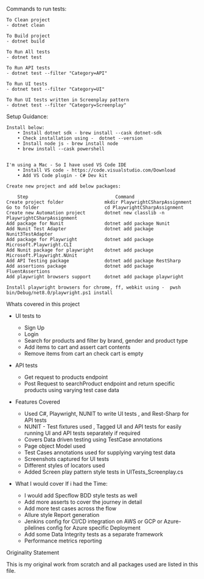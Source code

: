 Commands to run tests:

    To Clean project
    - dotnet clean

    To Build project
    - dotnet build

    To Run All tests 
    - dotnet test

    To Run API tests 
    - dotnet test --filter "Category=API"

    To Run UI tests 
    - dotnet test --filter "Category=UI"

    To Run UI tests written in Screenplay pattern
    - dotnet test --filter "Category=Screenplay"


Setup Guidance:

    Install below: 
        • Install dotnet sdk - brew install --cask dotnet-sdk
        • Check installation using -  dotnet --version
        • Install node js - brew install node
        • brew install --cask powershell
    

    I'm using a Mac - So I have used VS Code IDE
        • Install VS code - https://code.visualstudio.com/Download
        • Add VS Code plugin - C# Dev kit 
    
    Create new project and add below packages:

        Step	                            Command
    Create project folder	            mkdir PlaywrightCSharpAssignment
    Go to folder	                    cd PlaywrightCSharpAssignment
    Create new Automation project	    dotnet new classlib -n PlaywrightCSharpAssignment
    Add package for Nunit 	            dotnet add package Nunit
    Add Nunit Test Adapter	            dotnet add package Nunit3TestAdapter
    Add package for Playwright	        dotnet add package Microsoft.Playwright.CLI
    Add Nunit package for playwright	dotnet add package Microsoft.Playwright.NUnit
    Add API Testing package	            dotnet add package RestSharp
    Add assertions package	            dotnet add package FluentAssertions
    Add playwright browsers support	    dotnet add package playwright

    Install playwright browsers for chrome, ff, webkit using - 	pwsh bin/Debug/net8.0/playwright.ps1 install



Whats covered in this project

- UI tests to 
    - Sign Up
    - Login
    - Search for products and filter by brand, gender and product type
    - Add items to cart and assert cart contents
    - Remove items from cart an check cart is empty

- API tests
    - Get request to products endpoint 
    - Post Request to searchProduct endpoint and return specific products using varying test case data

- Features Covered
    - Used C#, Playwright, NUNIT to write UI tests , and Rest-Sharp for API tests
    - NUNIT - Test fixtures used , Tagged UI and API tests for easily running UI and API tests separately if required
    - Covers Data driven testing using TestCase annotations
    - Page object Model used
    - Test Cases annotations used for supplying varying test data
    - Screenshots captured for UI tests
    - Different styles of locators used
    - Added Screen play pattern style tests in UITests_Screenplay.cs

- What I would cover If i had the Time:
    - I would add Specflow BDD style tests as well
    - Add more asserts to cover the journey in detail
    - Add more test cases across the flow
    - Allure style Report generation
    - Jenkins config for CI/CD integration on AWS or GCP or Azure-pilelines config for Azure specific Deployment
    - Add some Data Integrity tests as a separate framework
    - Performance metrics reporting


Originality Statement

This is my original work from scratch and all packages used are listed in this file.
